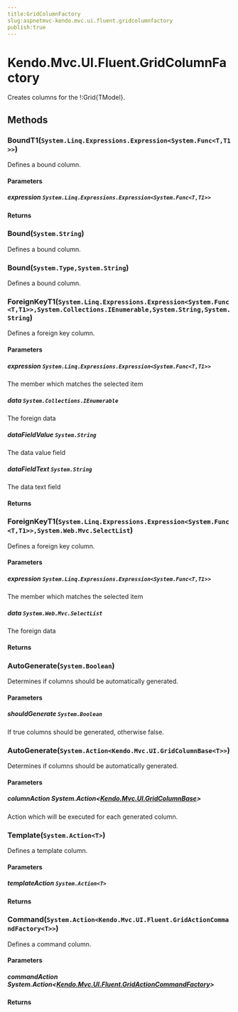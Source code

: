 ```yaml
---
title:GridColumnFactory
slug:aspnetmvc-kendo.mvc.ui.fluent.gridcolumnfactory
publish:true
---
```


# Kendo.Mvc.UI.Fluent.GridColumnFactory
Creates columns for the !:Grid{TModel}.



## Methods

### BoundT1(`System.Linq.Expressions.Expression<System.Func<T,T1>>`)
Defines a bound column.


#### Parameters

##### expression `System.Linq.Expressions.Expression<System.Func<T,T1>>`




#### Returns




### Bound(`System.String`)
Defines a bound column.





### Bound(`System.Type,System.String`)
Defines a bound column.





### ForeignKeyT1(`System.Linq.Expressions.Expression<System.Func<T,T1>>,System.Collections.IEnumerable,System.String,System.String`)
Defines a foreign key column.


#### Parameters

##### expression `System.Linq.Expressions.Expression<System.Func<T,T1>>`
The member which matches the selected item

##### data `System.Collections.IEnumerable`
The foreign data

##### dataFieldValue `System.String`
The data value field

##### dataFieldText `System.String`
The data text field



#### Returns




### ForeignKeyT1(`System.Linq.Expressions.Expression<System.Func<T,T1>>,System.Web.Mvc.SelectList`)
Defines a foreign key column.


#### Parameters

##### expression `System.Linq.Expressions.Expression<System.Func<T,T1>>`
The member which matches the selected item

##### data `System.Web.Mvc.SelectList`
The foreign data



#### Returns




### AutoGenerate(`System.Boolean`)
Determines if columns should be automatically generated.


#### Parameters

##### shouldGenerate `System.Boolean`
If true columns should be generated, otherwise false.





### AutoGenerate(`System.Action<Kendo.Mvc.UI.GridColumnBase<T>>`)
Determines if columns should be automatically generated.


#### Parameters

##### columnAction System.Action<[Kendo.Mvc.UI.GridColumnBase](/api/wrappers/aspnet-mvc/Kendo.Mvc.UI/GridColumnBase)<T>>
Action which will be executed for each generated column.





### Template(`System.Action<T>`)
Defines a template column.


#### Parameters

##### templateAction `System.Action<T>`




#### Returns




### Command(`System.Action<Kendo.Mvc.UI.Fluent.GridActionCommandFactory<T>>`)
Defines a command column.


#### Parameters

##### commandAction System.Action<[Kendo.Mvc.UI.Fluent.GridActionCommandFactory](/api/wrappers/aspnet-mvc/Kendo.Mvc.UI.Fluent/GridActionCommandFactory)<T>>




#### Returns






